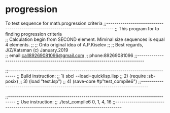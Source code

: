 # progression
To test sequence for math.progression criteria
;;--------------------------------------------------------------------------------- 
;; This program for to finding progression criteria  
;; Calculation begin from SECOND element. Miminal size sequences is equal 4 elements.
;;
;; Onto original idea of A.P.Kiselev 
;;
;; Best regards, J/Z/Katsman (c) January.2019   
;; email:call89269081096@gmail.com
;; phone:89269081096
;;---------------------------------------------------------------------------------

;;--------------------------------------------------------------------------------- 
;; Build instruction:
;; 1) sbcl --load=quicklisp.lisp
;; 2) (require :sb-posix)
;; 3) (load "test.lsp")
;; 4) (save-core #p"test_compile6") 
;;--------------------------------------------------------------------------------- 

;;--------------------------------------------------------------------------------- 
;; Use instruction:
;; ./test_compile6  0, 1, 4, 16
;;--------------------------------------------------------------------------------- 
